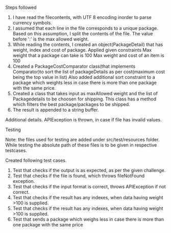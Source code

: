Steps followed

1. I have read the filecontents, with UTF 8 encoding inorder to parse currency symbols.
2. I assumed that each line in the file corresponds to a unique package. Based on this assumption, I split the contents of the file. The value before ':' is the max allowed weight.
3. While reading the contents, I created an object(PackageDetail) that has weight, index and cost of package. Applied given constraints
Max weight that a package can take is 100
Max weight and cost of an item is 100
4. Created a PackageCostComparator class(that implements Comparator)to sort the list of packageDetails as per cost(maximum cost being the top value in list)
Also added additional sort constraint to a package which weights less in	case there is more than	one	package	with the same price.
5. Created a class that takes input as maxAllowed weight and the list of Packagedetails to be choosen for shipping.
This class has a method which filters the best package/packages to be shipped.
6. The result is appended to a string buffer.

Additional details.
APIException is thrown, in case if file has invalid values.

Testing

Note: the files used for testing are added under src/test/resources folder. While testing the absolute path of these files is to be given in respective testcases.

Created following test cases.
1. Test that checks if the output is as expected, as per the given challenge.
2. Test that checks if the file is found, which throws fileNotFound exception.
3. Test that checks if the input format is correct, throws APIException if not correct.
4. Test that checks if the result has any indexes, when data having weight >100 is supplied.
5. Test that checks if the result has any indexes, when data having weight >100 is supplied.
6. Test that sends a package which	weighs	less in	case there is more than	one	package	with the same price


